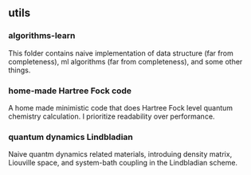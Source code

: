 ## utils

### algorithms-learn
This folder contains naive implementation of data structure (far from completeness), ml algorithms (far from completeness), and some other things. 

### home-made Hartree Fock code
A home made minimistic code that does Hartree Fock level quantum chemistry calculation. I prioritize readability over performance. 

### quantum dynamics Lindbladian
Naive quantm dynamics related materials, introduing density matrix, Liouville space, and system-bath coupling in the Lindbladian scheme. 
